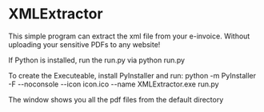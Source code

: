 # XMLExtractor
This simple program can extract the xml file from your e-invoice. Without uploading your sensitive PDFs to any website!

If Python is installed, run the run.py via
python run.py

To create the Executeable, install PyInstaller and run:
python -m PyInstaller -F --noconsole --icon icon.ico --name XMLExtractor.exe run.py 

The window shows you all the pdf files from the default directory

